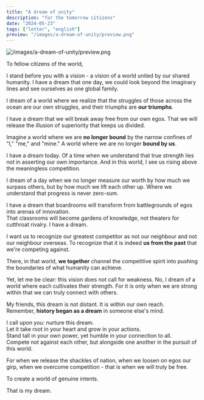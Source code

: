```yaml
---
title: "A dream of unity"
description: "for the tomorrow citizens"
date: "2024-05-23"
tags: ["letter", "english"]
preview: "/images/a-dream-of-unity/preview.png"
---
```


![/images/a-dream-of-unity/preview.png](/images/a-dream-of-unity/preview.png)

To fellow citizens of the world,

I stand before you with a vision - a vision of a world united by our shared humanity. 
I have a dream that one day, we could look beyond the imaginary lines and see ourselves as one global family.

I dream of a world where we realize that the struggles of those across the ocean are our own struggles, and their triumphs are **our triumphs**.

I have a dream that we will break away free from our own egos. That we will release the illusion of superiority that keeps us divided.

Imagine a world where we are **no longer bound** by the narrow confines of "I," "me," and "mine." A world where we are no longer **bound by us**. 

I have a dream today. Of a time when we understand that true strength lies not in asserting our own importance. And in this world, I see us rising above the meaningless competition. 
 
I dream of a day when we no longer measure our worth by how much we surpass others, but by how much we lift each other up. Where we understand that progress is never zero-sum.

I have a dream that boardrooms will transform from battlegrounds of egos into arenas of innovation. <br>
That classrooms will become gardens of knowledge, not theaters for cutthroat rivalry. I have a dream.

I want us to recognize our greatest competitor as not our neighbour and not our neighbour overseas. To recognize that it is indeed **us from the past** that we're competing against.  

There, in that world, **we together** channel the competitive spirit into pushing the boundaries of what humanity can achieve.

Yet, let me be clear: this vision does not call for weakness. No, I dream of a world where each cultivates their strength. 
For it is only when we are strong within that we can truly connect with others. 

My friends, this dream is not distant. It is within our own reach. <br>
Remember, **history began as a dream** in someone else's mind.

I call upon you: nurture this dream. <br>
Let it take root in your heart and grow in your actions. <br>
Stand tall in your own power, yet humble in your connection to all. <br>
Compete not against each other, but alongside one another in the pursuit of this world. <br>

For when we release the shackles of nation, when we loosen on egos our girp, when we overcome competition - that is when we will truly be free. 

To create a world of genuine intents.

That is my dream. 